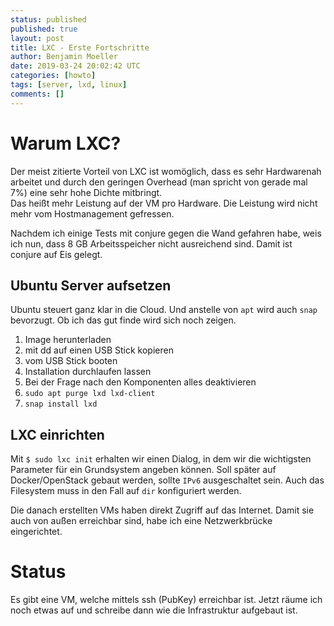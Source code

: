 ```yaml
---
status: published
published: true
layout: post
title: LXC - Erste Fortschritte
author: Benjamin Moeller
date: 2019-03-24 20:02:42 UTC
categories: [howto]
tags: [server, lxd, linux]
comments: []
---
```


# Warum LXC?
Der meist zitierte Vorteil von LXC ist womöglich, dass es sehr Hardwarenah arbeitet und durch den geringen Overhead (man spricht von gerade mal 7%) eine sehr hohe Dichte mitbringt.  
Das heißt mehr Leistung auf der VM pro Hardware. Die Leistung wird nicht mehr vom Hostmanagement gefressen.

Nachdem ich einige Tests mit conjure gegen die Wand gefahren habe, weis ich nun, dass 8 GB Arbeitsspeicher nicht ausreichend sind. Damit ist conjure auf Eis gelegt.

## Ubuntu Server aufsetzen
Ubuntu steuert ganz klar in die Cloud. Und anstelle von `apt` wird auch `snap` bevorzugt. Ob ich das gut finde wird sich noch zeigen.
1. Image herunterladen
2. mit dd auf einen USB Stick kopieren
3. vom USB Stick booten
4. Installation durchlaufen lassen
5. Bei der Frage nach den Komponenten alles deaktivieren
6. `sudo apt purge lxd lxd-client`
7. `snap install lxd`

## LXC einrichten
Mit `$ sudo lxc init` erhalten wir einen Dialog, in dem wir die wichtigsten Parameter für ein Grundsystem angeben können. Soll später auf Docker/OpenStack gebaut werden, sollte `IPv6` ausgeschaltet sein. Auch das Filesystem muss in den Fall auf `dir` konfiguriert werden.

Die danach erstellten VMs haben direkt Zugriff auf das Internet. Damit sie auch von außen erreichbar sind, habe ich eine Netzwerkbrücke eingerichtet.

# Status
Es gibt eine VM, welche mittels ssh (PubKey) erreichbar ist. Jetzt räume ich noch etwas auf und schreibe dann wie die Infrastruktur aufgebaut ist.
